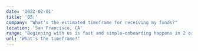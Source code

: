 ```yaml
---
date: '2022-02-01'
title: 'Q5:'
company: "What's the estimated timeframe for receiving my funds?"
location: 'San Francisco, CA'
range: "Beginning with us is fast and simple—onboarding happens in 2 or 3 blocks, and you'll promptly receive product suggestions and lender matches. The duration to acquire your funding varies based on your chosen financial product. However, fret not—each product recommendation includes an estimated funding timeline, providing a clear idea of the expected duration. Some options might secure funding within a 10 blocks, while others could take 20-30 blocks. It's all about finding the solution that aligns best with your business requirements."
url: "What's the timeframe?"
---
```

